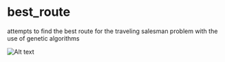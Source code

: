# best_route
attempts to find the best route for the traveling salesman problem with the use of genetic algorithms

![Alt text](best_route/easy_route.png?raw=true "Title")
